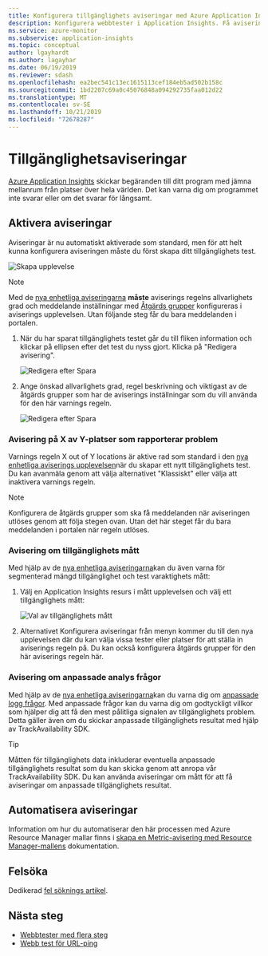 ```yaml
---
title: Konfigurera tillgänglighets aviseringar med Azure Application Insights | Microsoft Docs
description: Konfigurera webbtester i Application Insights. Få aviseringar om en webbplats blir otillgänglig eller svarar långsamt.
ms.service: azure-monitor
ms.subservice: application-insights
ms.topic: conceptual
author: lgayhardt
ms.author: lagayhar
ms.date: 06/19/2019
ms.reviewer: sdash
ms.openlocfilehash: ea2bec541c13ec1615113cef184eb5ad502b158c
ms.sourcegitcommit: 1bd2207c69a0c45076848a094292735faa012d22
ms.translationtype: MT
ms.contentlocale: sv-SE
ms.lasthandoff: 10/21/2019
ms.locfileid: "72678287"
---
```

# <a name="availability-alerts"></a>Tillgänglighetsaviseringar

[Azure Application Insights](../../azure-monitor/app/app-insights-overview.md) skickar begäranden till ditt program med jämna mellanrum från platser över hela världen. Det kan varna dig om programmet inte svarar eller om det svarar för långsamt.

## <a name="enable-alerts"></a>Aktivera aviseringar

Aviseringar är nu automatiskt aktiverade som standard, men för att helt kunna konfigurera aviseringen måste du först skapa ditt tillgänglighets test.

![Skapa upplevelse](./media/availability-alerts/create-test.png)

> [!NOTE]
>  Med de [nya enhetliga aviseringarna](https://docs.microsoft.com/azure/monitoring-and-diagnostics/monitoring-overview-unified-alerts) **måste** aviserings regelns allvarlighets grad och meddelande inställningar med [Åtgärds grupper](https://docs.microsoft.com/azure/monitoring-and-diagnostics/monitoring-action-groups) konfigureras i aviserings upplevelsen. Utan följande steg får du bara meddelanden i portalen.

1. När du har sparat tillgänglighets testet går du till fliken information och klickar på ellipsen efter det test du nyss gjort. Klicka på "Redigera avisering".

   ![Redigera efter Spara](./media/availability-alerts/edit-alert.png)

2. Ange önskad allvarlighets grad, regel beskrivning och viktigast av de åtgärds grupper som har de aviserings inställningar som du vill använda för den här varnings regeln.

   ![Redigera efter Spara](./media/availability-alerts/set-action-group.png)

### <a name="alert-on-x-out-of-y-locations-reporting-failures"></a>Avisering på X av Y-platser som rapporterar problem

Varnings regeln X out of Y locations är aktive rad som standard i den [nya enhetliga aviserings upplevelsen](https://docs.microsoft.com/azure/monitoring-and-diagnostics/monitoring-overview-unified-alerts)när du skapar ett nytt tillgänglighets test. Du kan avanmäla genom att välja alternativet "Klassiskt" eller välja att inaktivera varnings regeln.

> [!NOTE]
> Konfigurera de åtgärds grupper som ska få meddelanden när aviseringen utlöses genom att följa stegen ovan. Utan det här steget får du bara meddelanden i portalen när regeln utlöses.
>

### <a name="alert-on-availability-metrics"></a>Avisering om tillgänglighets mått

Med hjälp av de [nya enhetliga aviseringarna](https://docs.microsoft.com/azure/monitoring-and-diagnostics/monitoring-overview-unified-alerts)kan du även varna för segmenterad mängd tillgänglighet och test varaktighets mått:

1. Välj en Application Insights resurs i mått upplevelsen och välj ett tillgänglighets mått:

    ![Val av tillgänglighets mått](./media/availability-alerts/select-metric.png)

2. Alternativet Konfigurera aviseringar från menyn kommer du till den nya upplevelsen där du kan välja vissa tester eller platser för att ställa in aviserings regeln på. Du kan också konfigurera åtgärds grupper för den här aviserings regeln här.

### <a name="alert-on-custom-analytics-queries"></a>Avisering om anpassade analys frågor

Med hjälp av de [nya enhetliga aviseringarna](https://docs.microsoft.com/azure/monitoring-and-diagnostics/monitoring-overview-unified-alerts)kan du varna dig om [anpassade logg frågor](https://docs.microsoft.com/azure/monitoring-and-diagnostics/monitor-alerts-unified-log). Med anpassade frågor kan du varna dig om godtyckligt villkor som hjälper dig att få den mest pålitliga signalen av tillgänglighets problem. Detta gäller även om du skickar anpassade tillgänglighets resultat med hjälp av TrackAvailability SDK.

> [!Tip]
> Måtten för tillgänglighets data inkluderar eventuella anpassade tillgänglighets resultat som du kan skicka genom att anropa vår TrackAvailability SDK. Du kan använda aviseringar om mått för att få aviseringar om anpassade tillgänglighets resultat.
>

## <a name="automate-alerts"></a>Automatisera aviseringar

Information om hur du automatiserar den här processen med Azure Resource Manager mallar finns i [skapa en Metric-avisering med Resource Manager-mallens](../../azure-monitor/platform/alerts-metric-create-templates.md#template-for-a-availability-test-along-with-availability-test-alert) dokumentation.

## <a name="troubleshooting"></a>Felsöka

Dedikerad [fel söknings artikel](troubleshoot-availability.md).

## <a name="next-steps"></a>Nästa steg

* [Webbtester med flera steg](availability-multistep.md)
* [Webb test för URL-ping](monitor-web-app-availability.md)
